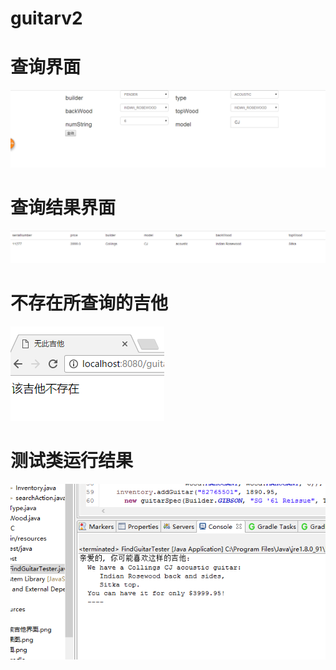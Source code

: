 # guitarv2
# 查询界面<br>
![text](https://github.com/LiWei6/guitarv2/blob/master/guitar/查询.png )<br>
# 查询结果界面<br>
![text](https://github.com/LiWei6/guitarv2/blob/master/guitar/查询结果.png)<br>
# 不存在所查询的吉他<br>
![text](https://github.com/LiWei6/guitarv2/blob/master/guitar/不存在该吉他界面.png)
# 测试类运行结果<br>
![text](https://github.com/LiWei6/guitarv2/blob/master/guitar/测试类输出结果.png)
